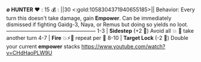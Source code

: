 __**∅ HUNTER**__
:heart: : 15
:moneybag: : ||30 <:gold:1058304371940655185>||
Behavior: Every turn this doesn't take damage, gain __Empower__. Can be immediately dismissed if fighting Gaidg-3, Naya, or Remus but doing so yields no loot.
—————————————————
1-3   | **Sidestep** (+2 :game_die:) Avoid all :boom: :twisted_rightwards_arrows: take another turn
4-7   | **Fire** :boom::zap::dart: repeat per :busts_in_silhouette:
8-10  | **Target Lock** (-2 :game_die:) Double your current __empower__ stacks
https://www.youtube.com/watch?v=CHdHaoPLW9U
